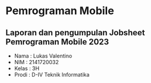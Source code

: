 # Pemrograman Mobile

## Laporan dan pengumpulan Jobsheet Pemrograman Mobile 2023

- Nama      : Lukas Valentino
- NIM       : 2141720032
- Kelas     : 3H
- Prodi     : D-IV Teknik Informatika